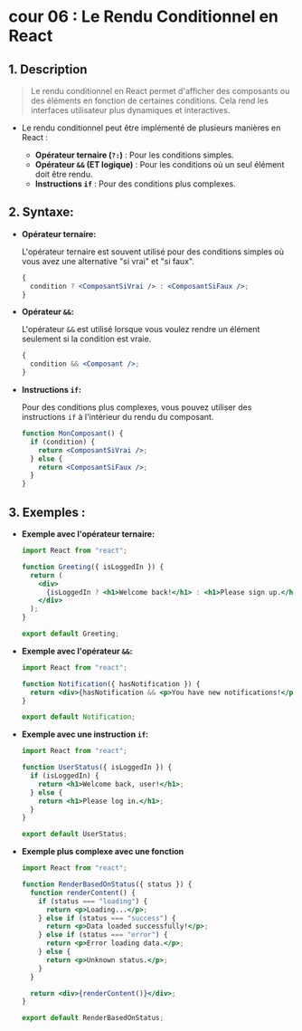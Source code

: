 # cour 06 : **Le Rendu Conditionnel en React**

## 1. Description

> Le rendu conditionnel en React permet d'afficher des composants ou des éléments en fonction de certaines conditions. Cela rend les interfaces utilisateur plus dynamiques et interactives.

- Le rendu conditionnel peut être implémenté de plusieurs manières en React :

  - **Opérateur ternaire (`?:`)** : Pour les conditions simples.
  - **Opérateur `&&` (ET logique)** : Pour les conditions où un seul élément doit être rendu.
  - **Instructions `if`** : Pour des conditions plus complexes.

## 2. **Syntaxe:**

- **Opérateur ternaire:**

  L'opérateur ternaire est souvent utilisé pour des conditions simples où vous avez une alternative "si vrai" et "si faux".

  ```jsx
  {
    condition ? <ComposantSiVrai /> : <ComposantSiFaux />;
  }
  ```

- **Opérateur `&&`:**

  L'opérateur `&&` est utilisé lorsque vous voulez rendre un élément seulement si la condition est vraie.

  ```jsx
  {
    condition && <Composant />;
  }
  ```

- **Instructions `if`:**

  Pour des conditions plus complexes, vous pouvez utiliser des instructions `if` à l'intérieur du rendu du composant.

  ```jsx
  function MonComposant() {
    if (condition) {
      return <ComposantSiVrai />;
    } else {
      return <ComposantSiFaux />;
    }
  }
  ```

## 3. **Exemples :**

- **Exemple avec l'opérateur ternaire:**

  ```jsx
  import React from "react";

  function Greeting({ isLoggedIn }) {
    return (
      <div>
        {isLoggedIn ? <h1>Welcome back!</h1> : <h1>Please sign up.</h1>}
      </div>
    );
  }

  export default Greeting;
  ```

- **Exemple avec l'opérateur `&&`:**

  ```jsx
  import React from "react";

  function Notification({ hasNotification }) {
    return <div>{hasNotification && <p>You have new notifications!</p>}</div>;
  }

  export default Notification;
  ```

- **Exemple avec une instruction `if`:**

  ```jsx
  import React from "react";

  function UserStatus({ isLoggedIn }) {
    if (isLoggedIn) {
      return <h1>Welcome back, user!</h1>;
    } else {
      return <h1>Please log in.</h1>;
    }
  }

  export default UserStatus;
  ```

- **Exemple plus complexe avec une fonction**

  ```jsx
  import React from "react";

  function RenderBasedOnStatus({ status }) {
    function renderContent() {
      if (status === "loading") {
        return <p>Loading...</p>;
      } else if (status === "success") {
        return <p>Data loaded successfully!</p>;
      } else if (status === "error") {
        return <p>Error loading data.</p>;
      } else {
        return <p>Unknown status.</p>;
      }
    }

    return <div>{renderContent()}</div>;
  }

  export default RenderBasedOnStatus;
  ```
